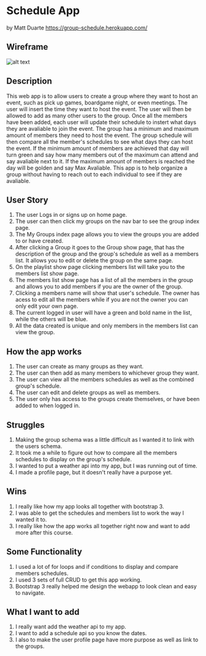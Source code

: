 # Schedule App
by Matt Duarte
https://group-schedule.herokuapp.com/

## Wireframe
![alt text](https://i.imgur.com/wvpcauh.png "Wireframe")

## Description

This web app is to allow users to create a group where they want to host an event, such as pick up games, boardgame night, or even meetings. The user will insert the time they want to host the event. The user will then be allowed to add as many other users to the group. Once all the members have been added, each user will update their schedule to instert what days they are avaliable to join the event. The group has a minimum and maximum amount of members they need to host the event. The group schedule will then compare all the member's schedules to see what days they can host the event. If the minimum amount of members are achieved that day will turn green and say how many members out of the maximum can attend and say avaliable next to it. If the maximum amount of members is reached the day will be golden and say Max Avaliable. This app is to help organize a group without having to reach out to each individual to see if they are avaliable. 

## User Story
1. The user Logs in or signs up on home page.
2. The user can then click my groups on the nav bar to see the group index page.
3. The My Groups index page allows you to view the groups you are added to or have created.
4. After clicking a Group it goes to the Group show page, that has the description of the group and the group's schedule as well as a members list. It allows you to edit or delete the group on the same page.
5. On the playlist show page clicking members list will take you to the members list show page.
6. The members list show page has a list of all the members in the group and allows you to add members if you are the owner of the group.
7. Clicking a members name will show that user's schedule. The owner has acess to edit all the members while if you are not the owner you can only edit your own page.
8. The current logged in user will have a green and bold name in the list, while the others will be blue.
9. All the data created is unique and only members in the members list can view the group.

## How the app works
1. The user can create as many groups as they want.
2. The user can then add as many members to whichever group they want.
3. The user can view all the members schedules as well as the combined group's schedule.
4. The user can edit and delete groups as well as members.
5. The user only has access to the groups create themselves, or have been added to when logged in.

## Struggles 
1. Making the group schema was a little difficult as I wanted it to link with the users schema.
2. It took me a while to figure out how to compare all the members schedules to display on the group's schedule.
3. I wanted to put a weather api into my app, but I was running out of time.
4. I made a profile page, but it doesn't really have a purpose yet.

## Wins
1. I really like how my app looks all together with bootstrap 3.
2. I was able to get the schedules and members list to work the way I wanted it to.
3. I really like how the app works all together right now and want to add more after this course.

## Some Functionality
1. I used a lot of for loops and if conditions to display and compare members schedules.
2. I used 3 sets of full CRUD to get this app working.
3. Bootstrap 3 really helped me design the webapp to look clean and easy to navigate.


## What I want to add
1. I really want add the weather api to my app.
2. I want to add a schedule api so you know the dates.
3. I also to make the user profile page have more purpose as well as link to the groups.
